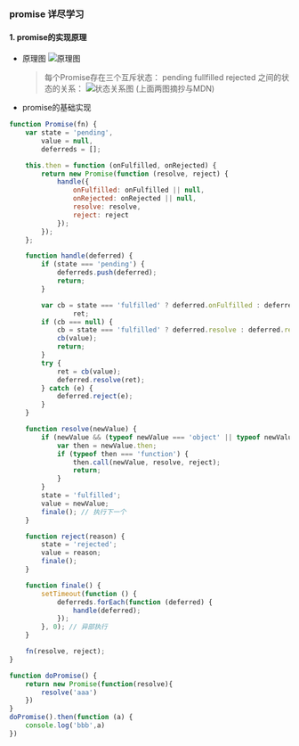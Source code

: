 ### promise 详尽学习
#### 1. promise的实现原理
- 原理图
![原理图](http://upload-images.jianshu.io/upload_images/2898168-8a4da28a5a247bd5.png?imageMogr2/auto-orient/strip%7CimageView2/2/w/1240)

  > 每个Promise存在三个互斥状态： pending fullfilled rejected 之间的状态的关系：
  ![状态关系图](http://upload-images.jianshu.io/upload_images/2898168-49e0d341d366ffe6.png?imageMogr2/auto-orient/strip%7CimageView2/2/w/1240)
  (上面两图摘抄与MDN)

- promise的基础实现

```javascript
function Promise(fn) {
    var state = 'pending',
        value = null,
        deferreds = [];

    this.then = function (onFulfilled, onRejected) {
        return new Promise(function (resolve, reject) {
            handle({
                onFulfilled: onFulfilled || null,
                onRejected: onRejected || null,
                resolve: resolve,
                reject: reject
            });
        });
    };

    function handle(deferred) {
        if (state === 'pending') {
            deferreds.push(deferred);
            return;
        }

        var cb = state === 'fulfilled' ? deferred.onFulfilled : deferred.onRejected,
                ret;
        if (cb === null) {
            cb = state === 'fulfilled' ? deferred.resolve : deferred.reject;
            cb(value);
            return;
        }
        try {
            ret = cb(value);
            deferred.resolve(ret);
        } catch (e) {
            deferred.reject(e);
        }
    }

    function resolve(newValue) {
        if (newValue && (typeof newValue === 'object' || typeof newValue === 'function')) {
            var then = newValue.then;
            if (typeof then === 'function') {
                then.call(newValue, resolve, reject);
                return;
            }
        }
        state = 'fulfilled';
        value = newValue;
        finale(); // 执行下一个
    }

    function reject(reason) {
        state = 'rejected';
        value = reason;
        finale();
    }

    function finale() {
        setTimeout(function () {
            deferreds.forEach(function (deferred) {
                handle(deferred);
            });
        }, 0); // 异部执行
    }

    fn(resolve, reject);
}

function doPromise() {
    return new Promise(function(resolve){
        resolve('aaa')
    })
}
doPromise().then(function (a) {
    console.log('bbb',a)
})
```
